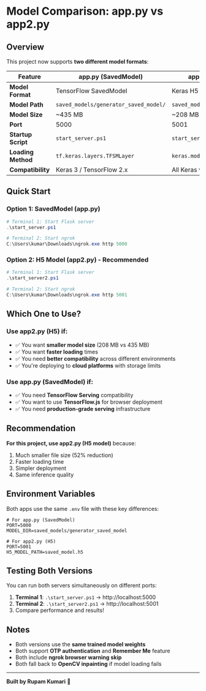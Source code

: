 # Model Comparison: app.py vs app2.py

## Overview

This project now supports **two different model formats**:

| Feature | app.py (SavedModel) | app2.py (H5) |
|---------|---------------------|--------------|
| **Model Format** | TensorFlow SavedModel | Keras H5 |
| **Model Path** | `saved_models/generator_saved_model/` | `saved_model.h5` |
| **Model Size** | ~435 MB | ~208 MB (52% smaller!) |
| **Port** | 5000 | 5001 |
| **Startup Script** | `start_server.ps1` | `start_server2.ps1` |
| **Loading Method** | `tf.keras.layers.TFSMLayer` | `keras.models.load_model` |
| **Compatibility** | Keras 3 / TensorFlow 2.x | All Keras versions |

## Quick Start

### Option 1: SavedModel (app.py)
```powershell
# Terminal 1: Start Flask server
.\start_server.ps1

# Terminal 2: Start ngrok
C:\Users\kumar\Downloads\ngrok.exe http 5000
```

### Option 2: H5 Model (app2.py) - **Recommended**
```powershell
# Terminal 1: Start Flask server
.\start_server2.ps1

# Terminal 2: Start ngrok  
C:\Users\kumar\Downloads\ngrok.exe http 5001
```

## Which One to Use?

### Use **app2.py (H5)** if:
- ✅ You want **smaller model size** (208 MB vs 435 MB)
- ✅ You want **faster loading** times
- ✅ You need **better compatibility** across different environments
- ✅ You're deploying to **cloud platforms** with storage limits

### Use **app.py (SavedModel)** if:
- ✅ You need **TensorFlow Serving** compatibility
- ✅ You want to use **TensorFlow.js** for browser deployment
- ✅ You need **production-grade serving** infrastructure

## Recommendation

**For this project, use app2.py (H5 model)** because:
1. Much smaller file size (52% reduction)
2. Faster loading time
3. Simpler deployment
4. Same inference quality

## Environment Variables

Both apps use the same `.env` file with these key differences:

```env
# For app.py (SavedModel)
PORT=5000
MODEL_DIR=saved_models/generator_saved_model

# For app2.py (H5)
PORT=5001
H5_MODEL_PATH=saved_model.h5
```

## Testing Both Versions

You can run both servers simultaneously on different ports:

1. **Terminal 1**: `.\start_server.ps1` → http://localhost:5000
2. **Terminal 2**: `.\start_server2.ps1` → http://localhost:5001
3. Compare performance and results!

## Notes

- Both versions use the **same trained model weights**
- Both support **OTP authentication** and **Remember Me** feature
- Both include **ngrok browser warning skip**
- Both fall back to **OpenCV inpainting** if model loading fails

---

**Built by Rupam Kumari** 🚀
